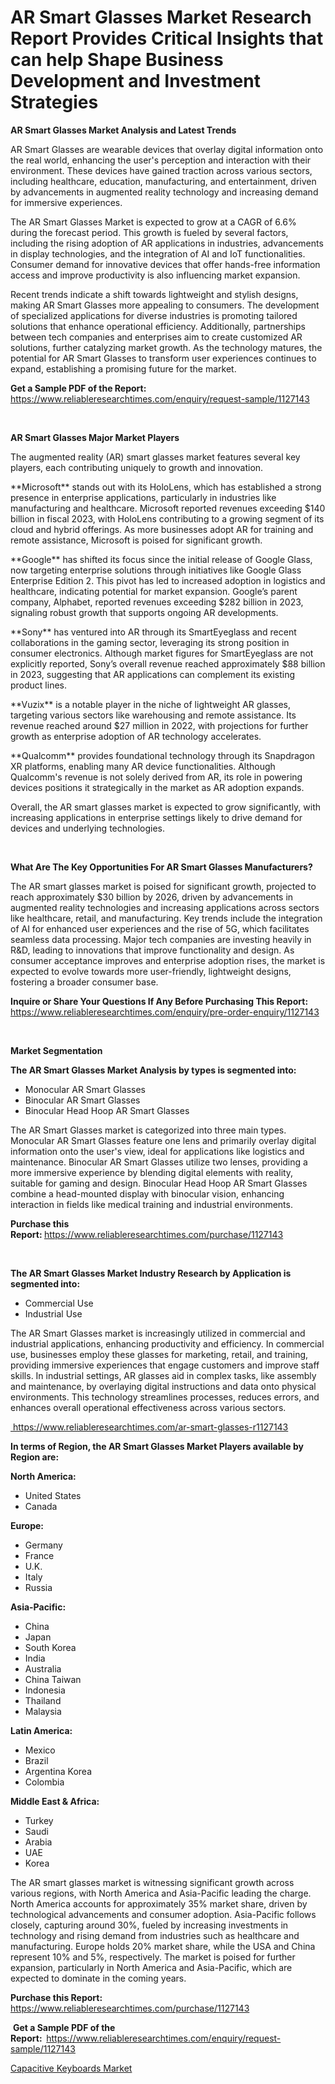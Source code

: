 <p><h1>AR Smart Glasses Market Research Report Provides Critical Insights that can help Shape Business Development and Investment Strategies</h1></p><p><strong>AR Smart Glasses Market Analysis and Latest Trends</strong></p>
<p><p>AR Smart Glasses are wearable devices that overlay digital information onto the real world, enhancing the user's perception and interaction with their environment. These devices have gained traction across various sectors, including healthcare, education, manufacturing, and entertainment, driven by advancements in augmented reality technology and increasing demand for immersive experiences.</p><p>The AR Smart Glasses Market is expected to grow at a CAGR of 6.6% during the forecast period. This growth is fueled by several factors, including the rising adoption of AR applications in industries, advancements in display technologies, and the integration of AI and IoT functionalities. Consumer demand for innovative devices that offer hands-free information access and improve productivity is also influencing market expansion.</p><p>Recent trends indicate a shift towards lightweight and stylish designs, making AR Smart Glasses more appealing to consumers. The development of specialized applications for diverse industries is promoting tailored solutions that enhance operational efficiency. Additionally, partnerships between tech companies and enterprises aim to create customized AR solutions, further catalyzing market growth. As the technology matures, the potential for AR Smart Glasses to transform user experiences continues to expand, establishing a promising future for the market.</p></p>
<p><strong>Get a Sample PDF of the Report:&nbsp;</strong> <a href="https://www.reliableresearchtimes.com/enquiry/request-sample/1127143?utm_campaign=2179&utm_medium=2&utm_source=Github&utm_content=ia&utm_term=08022025&utm_id=ar-smart-glasses">https://www.reliableresearchtimes.com/enquiry/request-sample/1127143</a></p>
<p>&nbsp;</p>
<p><strong>AR Smart Glasses Major Market Players</strong></p>
<p><p>The augmented reality (AR) smart glasses market features several key players, each contributing uniquely to growth and innovation. </p><p>**Microsoft** stands out with its HoloLens, which has established a strong presence in enterprise applications, particularly in industries like manufacturing and healthcare. Microsoft reported revenues exceeding $140 billion in fiscal 2023, with HoloLens contributing to a growing segment of its cloud and hybrid offerings. As more businesses adopt AR for training and remote assistance, Microsoft is poised for significant growth.</p><p>**Google** has shifted its focus since the initial release of Google Glass, now targeting enterprise solutions through initiatives like Google Glass Enterprise Edition 2. This pivot has led to increased adoption in logistics and healthcare, indicating potential for market expansion. Google’s parent company, Alphabet, reported revenues exceeding $282 billion in 2023, signaling robust growth that supports ongoing AR developments.</p><p>**Sony** has ventured into AR through its SmartEyeglass and recent collaborations in the gaming sector, leveraging its strong position in consumer electronics. Although market figures for SmartEyeglass are not explicitly reported, Sony’s overall revenue reached approximately $88 billion in 2023, suggesting that AR applications can complement its existing product lines.</p><p>**Vuzix** is a notable player in the niche of lightweight AR glasses, targeting various sectors like warehousing and remote assistance. Its revenue reached around $27 million in 2022, with projections for further growth as enterprise adoption of AR technology accelerates.</p><p>**Qualcomm** provides foundational technology through its Snapdragon XR platforms, enabling many AR device functionalities. Although Qualcomm's revenue is not solely derived from AR, its role in powering devices positions it strategically in the market as AR adoption expands.</p><p>Overall, the AR smart glasses market is expected to grow significantly, with increasing applications in enterprise settings likely to drive demand for devices and underlying technologies.</p></p>
<p>&nbsp;</p>
<p><strong>What Are The Key Opportunities For AR Smart Glasses Manufacturers?</strong></p>
<p><p>The AR smart glasses market is poised for significant growth, projected to reach approximately $30 billion by 2026, driven by advancements in augmented reality technologies and increasing applications across sectors like healthcare, retail, and manufacturing. Key trends include the integration of AI for enhanced user experiences and the rise of 5G, which facilitates seamless data processing. Major tech companies are investing heavily in R&D, leading to innovations that improve functionality and design. As consumer acceptance improves and enterprise adoption rises, the market is expected to evolve towards more user-friendly, lightweight designs, fostering a broader consumer base.</p></p>
<p><strong>Inquire or Share Your Questions If Any Before Purchasing This Report:</strong> <a href="https://www.reliableresearchtimes.com/enquiry/pre-order-enquiry/1127143?utm_campaign=2179&utm_medium=2&utm_source=Github&utm_content=ia&utm_term=08022025&utm_id=ar-smart-glasses">https://www.reliableresearchtimes.com/enquiry/pre-order-enquiry/1127143</a></p>
<p>&nbsp;</p>
<p><strong>Market Segmentation</strong></p>
<p><strong>The AR Smart Glasses Market Analysis by types is segmented into:</strong></p>
<p><ul><li>Monocular AR Smart Glasses</li><li>Binocular AR Smart Glasses</li><li>Binocular Head Hoop AR Smart Glasses</li></ul></p>
<p><p>The AR Smart Glasses market is categorized into three main types. Monocular AR Smart Glasses feature one lens and primarily overlay digital information onto the user's view, ideal for applications like logistics and maintenance. Binocular AR Smart Glasses utilize two lenses, providing a more immersive experience by blending digital elements with reality, suitable for gaming and design. Binocular Head Hoop AR Smart Glasses combine a head-mounted display with binocular vision, enhancing interaction in fields like medical training and industrial environments.</p></p>
<p><strong>Purchase this Report:&nbsp;</strong><a href="https://www.reliableresearchtimes.com/purchase/1127143?utm_campaign=2179&utm_medium=2&utm_source=Github&utm_content=ia&utm_term=08022025&utm_id=ar-smart-glasses">https://www.reliableresearchtimes.com/purchase/1127143</a></p>
<p>&nbsp;</p>
<p><strong>The AR Smart Glasses Market Industry Research by Application is segmented into:</strong></p>
<p><ul><li>Commercial Use</li><li>Industrial Use</li></ul></p>
<p><p>The AR Smart Glasses market is increasingly utilized in commercial and industrial applications, enhancing productivity and efficiency. In commercial use, businesses employ these glasses for marketing, retail, and training, providing immersive experiences that engage customers and improve staff skills. In industrial settings, AR glasses aid in complex tasks, like assembly and maintenance, by overlaying digital instructions and data onto physical environments. This technology streamlines processes, reduces errors, and enhances overall operational effectiveness across various sectors.</p></p>
<p><a href="https://www.reliableresearchtimes.com/ar-smart-glasses-r1127143?utm_campaign=2179&utm_medium=2&utm_source=Github&utm_content=ia&utm_term=08022025&utm_id=ar-smart-glasses">&nbsp;https://www.reliableresearchtimes.com/ar-smart-glasses-r1127143</a></p>
<p><strong>In terms of Region, the AR Smart Glasses Market Players available by Region are:</strong></p>
<p>
    <p> <strong> North America: </strong>
        <ul>
            <li>United States</li>
            <li>Canada</li>
        </ul>
        </p> 
    <p> <strong> Europe: </strong>
        <ul>
            <li>Germany</li>
            <li>France</li>
            <li>U.K.</li>
            <li>Italy</li>
            <li>Russia</li>
        </ul>
        </p> 
    <p> <strong> Asia-Pacific: </strong>
        <ul>
            <li>China</li>
            <li>Japan</li>
            <li>South Korea</li>
            <li>India</li>
            <li>Australia</li>
            <li>China Taiwan</li>
            <li>Indonesia</li>
            <li>Thailand</li>
            <li>Malaysia</li>
        </ul>
        </p> 
    <p> <strong> Latin America: </strong>
        <ul>
            <li>Mexico</li>
            <li>Brazil</li>
            <li>Argentina Korea</li>
            <li>Colombia</li>
        </ul>
        </p> 
    <p> <strong> Middle East & Africa: </strong>
        <ul>
            <li>Turkey</li>
            <li>Saudi</li>
            <li>Arabia</li>
            <li>UAE</li>
            <li>Korea</li>
        </ul>
    </p>
    </p>
<p><p>The AR smart glasses market is witnessing significant growth across various regions, with North America and Asia-Pacific leading the charge. North America accounts for approximately 35% market share, driven by technological advancements and consumer adoption. Asia-Pacific follows closely, capturing around 30%, fueled by increasing investments in technology and rising demand from industries such as healthcare and manufacturing. Europe holds 20% market share, while the USA and China represent 10% and 5%, respectively. The market is poised for further expansion, particularly in North America and Asia-Pacific, which are expected to dominate in the coming years.</p></p>
<p><strong>Purchase this Report: </strong><a href="https://www.reliableresearchtimes.com/purchase/1127143?utm_campaign=2179&utm_medium=2&utm_source=Github&utm_content=ia&utm_term=08022025&utm_id=ar-smart-glasses">https://www.reliableresearchtimes.com/purchase/1127143</a></p>
<p>&nbsp;<strong>Get a Sample PDF of the Report:&nbsp;&nbsp;</strong><a href="https://www.reliableresearchtimes.com/enquiry/request-sample/1127143?utm_campaign=2179&utm_medium=2&utm_source=Github&utm_content=ia&utm_term=08022025&utm_id=ar-smart-glasses">https://www.reliableresearchtimes.com/enquiry/request-sample/1127143</a></p>
<p><strong></strong></p>
<p><p><a href="https://github.com/gerdabatiskzv9/Market-Research-Report-List-1/blob/main/capacitive-keyboards-market.md?utm_campaign=2179&utm_medium=2&utm_source=Github&utm_content=ia&utm_term=08022025&utm_id=ar-smart-glasses">Capacitive Keyboards Market</a></p></p>